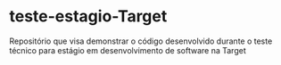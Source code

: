 # teste-estagio-Target
Repositório que visa demonstrar o código desenvolvido durante o teste técnico para estágio em desenvolvimento de software na Target
